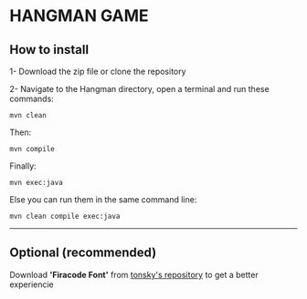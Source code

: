 # HANGMAN GAME

## How to install

1- Download the zip file or clone the repository 

2- Navigate to the Hangman directory, open a terminal and run these commands:

    mvn clean

Then: 

    mvn compile

Finally: 

    mvn exec:java

Else you can run them in the same command line:

    mvn clean compile exec:java

------------------------

## Optional (recommended) 

Download **'Firacode Font'** from [tonsky's repository](https://github.com/tonsky/FiraCode) to get a better experiencie

